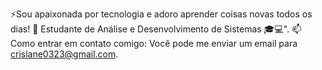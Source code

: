 ⚡Sou apaixonada por tecnologia e adoro aprender coisas novas todos os dias!
🌱 Estudante de Análise e Desenvolvimento de Sistemas 🎓💻".
📫 Como entrar em contato comigo: Você pode me enviar um email para crislane0323@gmail.com.


<!---
Crislima1/Crislima1 is a ✨ special ✨ repository because its `README.md` (this file) appears on your GitHub profile.
You can click the Preview link to take a look at your changes.
--->
